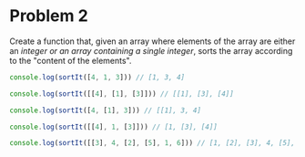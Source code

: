 # Problem 2

Create a function that, given an array where elements of the array are either an _integer or an array containing a
single integer_, sorts the array according to the "content of the elements".

```js
console.log(sortIt([4, 1, 3])) // [1, 3, 4]

console.log(sortIt([[4], [1], [3]])) // [[1], [3], [4]]

console.log(sortIt([4, [1], 3])) // [[1], 3, 4]

console.log(sortIt([[4], 1, [3]])) // [1, [3], [4]]

console.log(sortIt([[3], 4, [2], [5], 1, 6])) // [1, [2], [3], 4, [5], 6]
```
